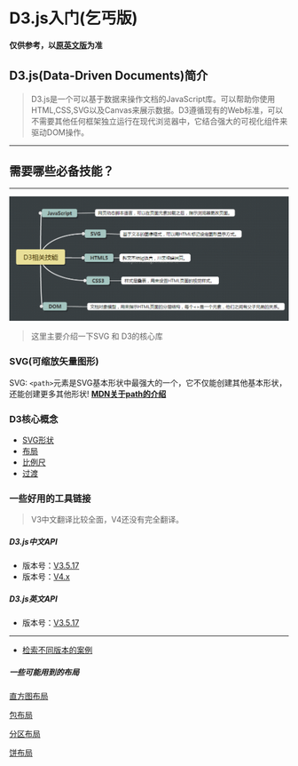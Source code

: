 # D3.js入门(乞丐版)


#### 仅供参考，以[原英文版](https://github.com/d3/d3/blob/master/API.md)为准

## D3.js(Data-Driven Documents)简介
>D3.js是一个可以基于数据来操作文档的JavaScript库。可以帮助你使用HTML,CSS,SVG以及Canvas来展示数据。D3遵循现有的Web标准，可以不需要其他任何框架独立运行在现代浏览器中，它结合强大的可视化组件来驱动DOM操作。
---
## 需要哪些必备技能？
---
![D3必备技能](./info.png)

>这里主要介绍一下SVG 和 D3的核心库

### SVG(可缩放矢量图形)
SVG: `<path>`元素是SVG基本形状中最强大的一个，它不仅能创建其他基本形状，还能创建更多其他形状! [**MDN关于path的介绍** ](https://developer.mozilla.org/zh-CN/docs/Web/SVG/Tutorial/Paths)

### D3核心概念 
  - [SVG形状](https://github.com/d3/d3/wiki/SVG-%E5%BD%A2%E7%8A%B6)
  - [布局](https://github.com/d3/d3/wiki/%E5%B8%83%E5%B1%80)
  - [比例尺](https://github.com/d3/d3/wiki/%E6%AF%94%E4%BE%8B%E5%B0%BA)
  - [过渡](https://github.com/d3/d3/wiki/%E8%BF%87%E6%B8%A1)

### 一些好用的工具链接 
 > V3中文翻译比较全面，V4还没有完全翻译。
##### D3.js中文API
  - 版本号：[V3.5.17](https://github.com/d3/d3/wiki/API--%E4%B8%AD%E6%96%87%E6%89%8B%E5%86%8C)
  - 版本号：[V4.x](https://github.com/tianxuzhang/d3.v4-API-Translation)
##### D3.js英文API
  - 版本号：[V3.5.17](https://github.com/d3/d3-3.x-api-reference/blob/master/API-Reference.md)
----
- [检索不同版本的案例](http://blockbuilder.org/search#d3version=v4)

##### 一些可能用到的布局

[直方图布局](https://bl.ocks.org/mbostock/3048450)

[包布局](https://github.com/d3/d3/wiki/%E5%8C%85%E5%B8%83%E5%B1%80)

[分区布局](https://github.com/d3/d3/wiki/%E5%88%86%E5%8C%BA%E5%B8%83%E5%B1%80)

[饼布局](https://github.com/d3/d3/wiki/%E9%A5%BC%E5%B8%83%E5%B1%80)


